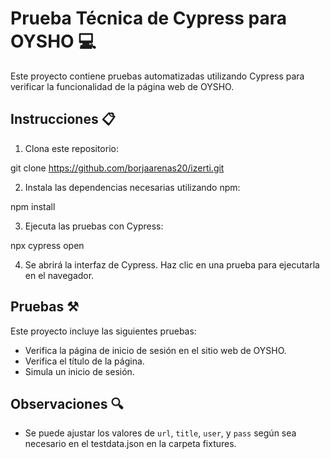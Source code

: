 # Prueba Técnica de Cypress para OYSHO :computer:

Este proyecto contiene pruebas automatizadas utilizando Cypress para verificar la funcionalidad de la página web de OYSHO.

## Instrucciones :clipboard:

1. Clona este repositorio: 

git clone https://github.com/borjaarenas20/izerti.git


2. Instala las dependencias necesarias utilizando npm:

npm install


3. Ejecuta las pruebas con Cypress:

npx cypress open


4. Se abrirá la interfaz de Cypress. Haz clic en una prueba para ejecutarla en el navegador.

## Pruebas :hammer_and_pick:

Este proyecto incluye las siguientes pruebas:

- Verifica la página de inicio de sesión en el sitio web de OYSHO.
- Verifica el título de la página.
- Simula un inicio de sesión.


## Observaciones :mag:
- Se puede ajustar los valores de `url`, `title`, `user`, y `pass` según sea necesario en el testdata.json en la carpeta fixtures.

